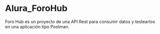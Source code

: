 # Alura_ForoHub
Foro Hub es un proyecto de una API Rest para consumir datos y testearlos en una aplicación tipo Postman.
